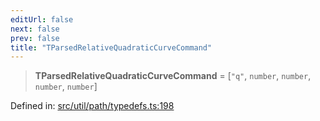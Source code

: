 ```yaml
---
editUrl: false
next: false
prev: false
title: "TParsedRelativeQuadraticCurveCommand"
---
```


> **TParsedRelativeQuadraticCurveCommand** = \[`"q"`, `number`, `number`, `number`, `number`\]

Defined in: [src/util/path/typedefs.ts:198](https://github.com/fabricjs/fabric.js/blob/e114448a1bce9b68a3e1bba337bc0c83a35c1aa5/src/util/path/typedefs.ts#L198)

